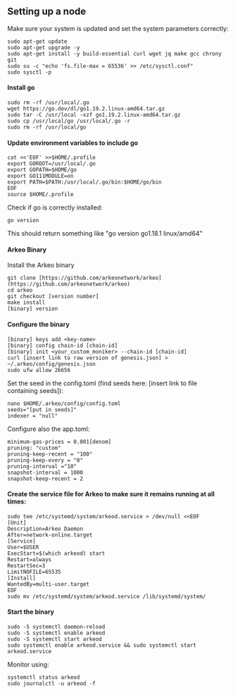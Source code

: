 ## Setting up a node
Make sure your system is updated and set the system parameters correctly:
```
sudo apt-get update
sudo apt-get upgrade -y
sudo apt-get install -y build-essential curl wget jq make gcc chrony git
sudo su -c "echo 'fs.file-max = 65536' >> /etc/sysctl.conf"
sudo sysctl -p
```

#### Install go
```
sudo rm -rf /usr/local/.go
wget https://go.dev/dl/go1.19.2.linux-amd64.tar.gz
sudo tar -C /usr/local -xzf go1.19.2.linux-amd64.tar.gz
sudo cp /usr/local/go /usr/local/.go -r
sudo rm -rf /usr/local/go
```

#### Update environment variables to include go
```
cat <<'EOF' >>$HOME/.profile
export GOROOT=/usr/local/.go
export GOPATH=$HOME/go
export GO111MODULE=on
export PATH=$PATH:/usr/local/.go/bin:$HOME/go/bin
EOF
source $HOME/.profile
```

Check if go is correctly installed:
```
go version
```
This should return something like "go version go1.18.1 linux/amd64"

#### Arkeo Binary
Install the Arkeo binary
```
git clone [https://github.com/arkeonetwork/arkeo](https://github.com/arkeonetwork/arkeo)
cd arkeo
git checkout [version number]
make install
[binary] version
```

#### Configure the binary
```
[binary] keys add <key-name> 
[binary] config chain-id [chain-id]
[binary] init <your_custom_moniker> --chain-id [chain-id]
curl [insert link to raw version of genesis.json] > ~/.arkeo/config/genesis.json
sudo ufw allow 26656
```

Set the seed in the config.toml (find seeds here: [insert link to file containing seeds]):
``` 
nano $HOME/.arkeo/config/config.toml
seeds="[put in seeds]"
indexer = "null"
```
Configure also the app.toml:
```
minimum-gas-prices = 0.001[denom]
pruning: "custom" 
pruning-keep-recent = "100"
pruning-keep-every = "0" 
pruning-interval ="10"
snapshot-interval = 1000
snapshot-keep-recent = 2
```

#### Create the service file for Arkeo to make sure it remains running at all times:
```
sudo tee /etc/systemd/system/arkeod.service > /dev/null <<EOF  
[Unit]
Description=Arkeo Daemon
After=network-online.target
[Service]
User=$USER
ExecStart=$(which arkeod) start
Restart=always
RestartSec=3
LimitNOFILE=65535
[Install]
WantedBy=multi-user.target
EOF
sudo mv /etc/systemd/system/arkeod.service /lib/systemd/system/
```

#### Start the binary
```
sudo -S systemctl daemon-reload
sudo -S systemctl enable arkeod
sudo -S systemctl start arkeod
sudo systemctl enable arkeod.service && sudo systemctl start arkeod.service
```

Monitor using:
```
systemctl status arkeod
sudo journalctl -u arkeod -f
```
